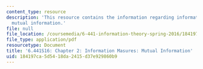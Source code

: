 ```yaml
---
content_type: resource
description: 'This resource contains the information regarding information measures:
  mutual information.'
file: null
file_location: /coursemedia/6-441-information-theory-spring-2016/184197ca5d5418da2415d37e929860b9_MIT6_441S16_chapter_2.pdf
file_type: application/pdf
resourcetype: Document
title: '6.441S16: Chapter 2: Information Masures: Mutual Information'
uid: 184197ca-5d54-18da-2415-d37e929860b9
---
```

